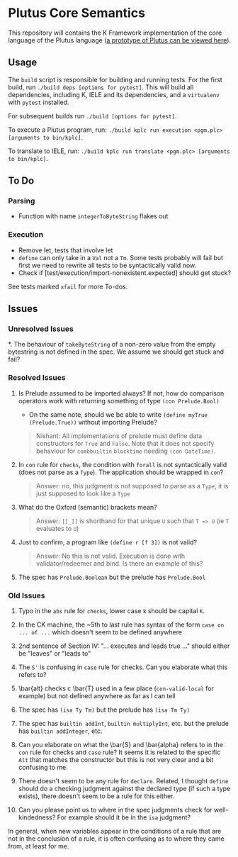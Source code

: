 Plutus Core Semantics
=====================

This repository will contains the K Framework implementation of the core
language of the Plutus language ([a prototype of Plutus can be viewed
here](https://github.com/input-output-hk/plutus-prototype)).

Usage
-----

The `build` script is responsible for building and running tests.
For the first build, run `./build deps [options for pytest]`.
This will build all dependencies, including K, IELE and its dependencies,
and a `virtualenv` with `pytest` installed.

For subsequent builds run `./build [options for pytest]`.

To execute a Plutus program, run: `./build kplc run execution <pgm.plc> [arguments to bin/kplc]`.

To translate to IELE, run: `./build kplc run translate <pgm.plc> [arguments to bin/kplc]`.

To Do
-----

### Parsing

- Function with name `integerToByteString` flakes out

### Execution

- Remove let, tests that involve let
- `define` can only take in a `Val` not a `Tm`. Some tests probably will fail
  but first we need to rewrite all tests to be syntactically valid now.
- Check if [test/execution/import-nonexistent.expected] should get stuck?

See tests marked `xfail` for more To-dos.

Issues
------


### Unresolved Issues

*. The behaviour of `takeByteString` of a non-zero value from the empty
   bytestring is not defined in the spec. We assume we should get stuck and
   fail?
   
### Resolved Issues

1. Is Prelude assumed to be imported always? If not, how do comparison operators work with returning something of type `(con Prelude.Bool)`
   - On the same note, should we be able to write `(define myTrue (Prelude.True))` without importing Prelude?

   > Nishant: All implementations of prelude must define data constructors
   > for `True` and `False`. Note that it does not specify behaviour for `combbuiltin` `blocktime`
   > needing `(con DateTime)`.

2. In `con` rule for `checks`, the condition with `forall` is not syntactically valid (does not parse as a `Type`). The application should be wrapped in `con`?
   > Answer: no, this judgment is not supposed to parse as a `Type`, it is just supposed to look like a `Type`

3. What do the Oxford (semantic) brackets mean?

   > Answer: `[[_]]` is shorthand for that unique `U` such that `T => U` (ie `T` evaluates to `U`)

6. Just to confirm, a program like `(define r [f 3])` is not valid?

   > Answer: No this is not valid. Execution is done with validator/redeemer and bind. Is there an example of this?

11. The spec has `Prelude.Boolean` but the prelude has `Prelude.Bool`

### Old Issues

1. Typo in the `abs` rule for `checks`, lower case `k` should be capital `K`.

4. In the CK machine, the ~5th to last rule has syntax of the form `case on ... of ...` which doesn't seem to be defined anywhere
5. 2nd sentence of Section IV: "... executes and leads true ..." should either be "leaves" or "leads to"

7. The `S'` is confusing in `case` rule for checks. Can you elaborate what this refers to?
8. \bar{alt} checks c \bar{T} used in a few place (`con-valid-local` for example) but not defined anywhere as far as I can tell
9. The spec has `(isa Ty Tm)` but the prelude has `(isa Tm Ty)`
10. The spec has `builtin addInt`, `builtin multiplyInt`, etc. but the prelude has `builtin addInteger`, etc.
12. Can you elaborate on what the \bar{S} and \bar{alpha} refers to in the `con` rule for checks and `case` rule? It seems it is related to the specific `Alt` that matches the constructor but this is not very clear and a bit confusing to me.
13. There doesn't seem to be any rule for `declare`. Related, I thought `define` should do a checking judgment against the declared type (if such a type exists), there doesn't seem to be a rule for this either.
14. Can you please point us to where in the spec judgments check for well-kindedness? For example should it be in the `isa` judgment?

In general, when new variables appear in the conditions of a rule that are not in the conclusion of a rule, it is often confusing as to where they came from, at least for me.

